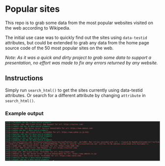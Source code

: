 # Popular sites

This repo is to grab some data from the most popular websites visited on the web according to Wikipedia.

The initial use case was to quickly find out the sites using `data-testid` attributes, but could be extended to grab any data from the home page source code of the 50 most popular sites on the web.

_Note: As it was a quick and dirty project to grab some data to support a presentation, no effort was made to fix any errors returned by any website._

## Instructions

Simply run `search_html()` to get the sites currently using data-testid attributes. Or search for a different attribute by changing `attribute` in `search_html()`.

### Example output

![Example output](./readme_images/data-testid_popular_sites.png)
